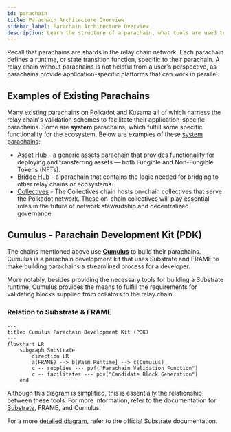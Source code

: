 ```yaml
---
id: parachain
title: Parachain Architecture Overview
sidebar_label: Parachain Architecture Overview
description: Learn the structure of a parachain, what tools are used to develop it, and how it relates to the relay chain.
---
```


Recall that parachains are shards in the relay chain network.  Each parachain defines a runtime, or state transition function, specific to their parachain.  A relay chain without parachains is not helpful from a user's perspective, as parachains provide application-specific platforms that can work in parallel.  

## Examples of Existing Parachains

Many existing parachains on Polkadot and Kusama all of which harness the relay chain's validation schemes to facilitate their application-specific parachains.  Some are **system** parachains, which fulfill some specific functionality for the ecosystem.  Below are examples of these [system parachains](https://wiki.polkadot.network/docs/learn-system-chains): 

- [Asset Hub](https://wiki.polkadot.network/docs/learn-system-chains#asset-hub) - a generic assets parachain that provides functionality for deploying and transferring assets — both Fungible and Non-Fungible Tokens (NFTs).
- [Bridge Hub](https://wiki.polkadot.network/docs/learn-system-chains#bridge-hubs) - a parachain that contains the logic needed for bridging to other relay chains or ecosystems.
- [Collectives](https://wiki.polkadot.network/docs/learn-system-chains#collectives) - The Collectives chain hosts on-chain collectives that serve the Polkadot network.  These on-chain collectives will play essential roles in the future of network stewardship and decentralized governance.

## Cumulus - Parachain Development Kit (PDK)

The chains mentioned above use [**Cumulus**](https://github.com/paritytech/cumulus/blob/master/docs/overview.md) to build their parachains.  Cumulus is a parachain development kit that uses Substrate and FRAME to make building parachains a streamlined process for a developer.

More notably, besides providing the necessary tools for building a Substrate runtime, Cumulus provides the means to fulfill the requirements for validating blocks supplied from collators to the relay chain.

### Relation to Substrate & FRAME

```mermaid
---
title: Cumulus Parachain Development Kit (PDK)
---
flowchart LR
    subgraph Substrate
        direction LR
        a(FRAME) --> b[Wasm Runtime] --> c(Cumulus)
        c -- supplies --- pvf("Parachain Validation Function")
        c -- facilitates --- pov("Candidate Block Generation")
    end
```

Although this diagram is simplified, this is essentially the relationship between these tools.  For more information, refer to the documentation for [Substrate](https://paritytech.github.io/substrate/master/substrate/index.html), FRAME, and Cumulus.

For a more [detailed diagram](https://paritytech.github.io/substrate/master/substrate/substrate_diagram/index.html), refer to the official Substrate documentation.
